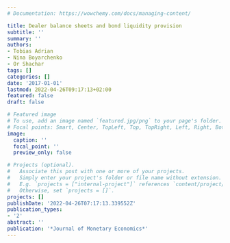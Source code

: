```yaml
---
# Documentation: https://wowchemy.com/docs/managing-content/

title: Dealer balance sheets and bond liquidity provision
subtitle: ''
summary: ''
authors:
- Tobias Adrian
- Nina Boyarchenko
- Or Shachar
tags: []
categories: []
date: '2017-01-01'
lastmod: 2022-04-26T09:17:13+02:00
featured: false
draft: false

# Featured image
# To use, add an image named `featured.jpg/png` to your page's folder.
# Focal points: Smart, Center, TopLeft, Top, TopRight, Left, Right, BottomLeft, Bottom, BottomRight.
image:
  caption: ''
  focal_point: ''
  preview_only: false

# Projects (optional).
#   Associate this post with one or more of your projects.
#   Simply enter your project's folder or file name without extension.
#   E.g. `projects = ["internal-project"]` references `content/project/deep-learning/index.md`.
#   Otherwise, set `projects = []`.
projects: []
publishDate: '2022-04-26T07:17:13.339552Z'
publication_types:
- '2'
abstract: ''
publication: '*Journal of Monetary Economics*'
---
```

